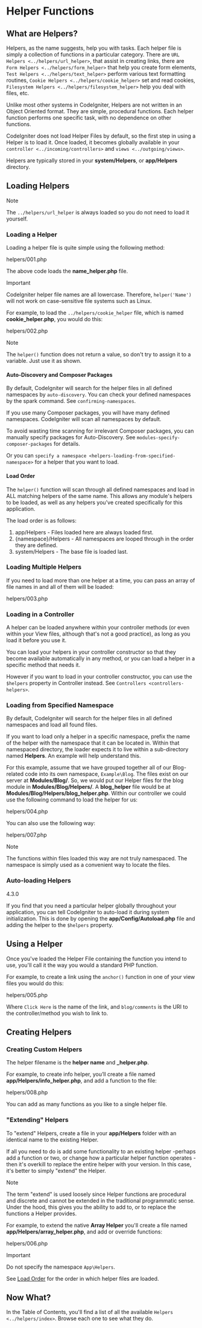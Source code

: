 # Helper Functions

<div class="contents" local="" depth="2">

</div>

## What are Helpers?

Helpers, as the name suggests, help you with tasks. Each helper file is
simply a collection of functions in a particular category. There are
`URL Helpers <../helpers/url_helper>`, that assist in creating links,
there are `Form Helpers <../helpers/form_helper>` that help you create
form elements, `Test Helpers <../helpers/text_helper>` perform various
text formatting routines, `Cookie Helpers <../helpers/cookie_helper>`
set and read cookies,
`Filesystem Helpers <../helpers/filesystem_helper>` help you deal with
files, etc.

Unlike most other systems in CodeIgniter, Helpers are not written in an
Object Oriented format. They are simple, procedural functions. Each
helper function performs one specific task, with no dependence on other
functions.

CodeIgniter does not load Helper Files by default, so the first step in
using a Helper is to load it. Once loaded, it becomes globally available
in your `controller <../incoming/controllers>` and
`views <../outgoing/views>`.

Helpers are typically stored in your **system/Helpers**, or
**app/Helpers** directory.

## Loading Helpers

> [!NOTE]
> The `../helpers/url_helper` is always loaded so you do not need to
> load it yourself.

### Loading a Helper

Loading a helper file is quite simple using the following method:

<div class="literalinclude">

helpers/001.php

</div>

The above code loads the **name_helper.php** file.

> [!IMPORTANT]
> CodeIgniter helper file names are all lowercase. Therefore,
> `helper('Name')` will not work on case-sensitive file systems such as
> Linux.

For example, to load the `../helpers/cookie_helper` file, which is named
**cookie_helper.php**, you would do this:

<div class="literalinclude">

helpers/002.php

</div>

> [!NOTE]
> The `helper()` function does not return a value, so don't try to
> assign it to a variable. Just use it as shown.

#### Auto-Discovery and Composer Packages

By default, CodeIgniter will search for the helper files in all defined
namespaces by `auto-discovery`. You can check your defined namespaces by
the spark command. See `confirming-namespaces`.

If you use many Composer packages, you will have many defined
namespaces. CodeIgniter will scan all namespaces by default.

To avoid wasting time scanning for irrelevant Composer packages, you can
manually specify packages for Auto-Discovery. See
`modules-specify-composer-packages` for details.

Or you can
`specify a namespace <helpers-loading-from-specified-namespace>` for a
helper that you want to load.

#### Load Order

The `helper()` function will scan through all defined namespaces and
load in ALL matching helpers of the same name. This allows any module's
helpers to be loaded, as well as any helpers you've created specifically
for this application.

The load order is as follows:

1.  app/Helpers - Files loaded here are always loaded first.
2.  {namespace}/Helpers - All namespaces are looped through in the order
    they are defined.
3.  system/Helpers - The base file is loaded last.

### Loading Multiple Helpers

If you need to load more than one helper at a time, you can pass an
array of file names in and all of them will be loaded:

<div class="literalinclude">

helpers/003.php

</div>

### Loading in a Controller

A helper can be loaded anywhere within your controller methods (or even
within your View files, although that's not a good practice), as long as
you load it before you use it.

You can load your helpers in your controller constructor so that they
become available automatically in any method, or you can load a helper
in a specific method that needs it.

However if you want to load in your controller constructor, you can use
the `$helpers` property in Controller instead. See
`Controllers <controllers-helpers>`.

### Loading from Specified Namespace

By default, CodeIgniter will search for the helper files in all defined
namespaces and load all found files.

If you want to load only a helper in a specific namespace, prefix the
name of the helper with the namespace that it can be located in. Within
that namespaced directory, the loader expects it to live within a
sub-directory named **Helpers**. An example will help understand this.

For this example, assume that we have grouped together all of our
Blog-related code into its own namespace, `Example\Blog`. The files
exist on our server at **Modules/Blog/**. So, we would put our Helper
files for the blog module in **Modules/Blog/Helpers/**. A
**blog_helper** file would be at
**Modules/Blog/Helpers/blog_helper.php**. Within our controller we could
use the following command to load the helper for us:

<div class="literalinclude">

helpers/004.php

</div>

You can also use the following way:

<div class="literalinclude">

helpers/007.php

</div>

> [!NOTE]
> The functions within files loaded this way are not truly namespaced.
> The namespace is simply used as a convenient way to locate the files.

### Auto-loading Helpers

<div class="versionadded">

4.3.0

</div>

If you find that you need a particular helper globally throughout your
application, you can tell CodeIgniter to auto-load it during system
initialization. This is done by opening the **app/Config/Autoload.php**
file and adding the helper to the `$helpers` property.

## Using a Helper

Once you've loaded the Helper File containing the function you intend to
use, you'll call it the way you would a standard PHP function.

For example, to create a link using the `anchor()` function in one of
your view files you would do this:

<div class="literalinclude">

helpers/005.php

</div>

Where `Click Here` is the name of the link, and `blog/comments` is the
URI to the controller/method you wish to link to.

## Creating Helpers

### Creating Custom Helpers

The helper filename is the **helper name** and **\_helper.php**.

For example, to create info helper, you’ll create a file named
**app/Helpers/info_helper.php**, and add a function to the file:

<div class="literalinclude">

helpers/008.php

</div>

You can add as many functions as you like to a single helper file.

### "Extending" Helpers

To "extend" Helpers, create a file in your **app/Helpers** folder with
an identical name to the existing Helper.

If all you need to do is add some functionality to an existing helper
-perhaps add a function or two, or change how a particular helper
function operates - then it's overkill to replace the entire helper with
your version. In this case, it's better to simply "extend" the Helper.

> [!NOTE]
> The term "extend" is used loosely since Helper functions are
> procedural and discrete and cannot be extended in the traditional
> programmatic sense. Under the hood, this gives you the ability to add
> to, or to replace the functions a Helper provides.

For example, to extend the native **Array Helper** you'll create a file
named **app/Helpers/array_helper.php**, and add or override functions:

<div class="literalinclude">

helpers/006.php

</div>

> [!IMPORTANT]
> Do not specify the namespace `App\Helpers`.

See [Load Order](#load-order) for the order in which helper files are
loaded.

## Now What?

In the Table of Contents, you'll find a list of all the available
`Helpers <../helpers/index>`. Browse each one to see what they do.
